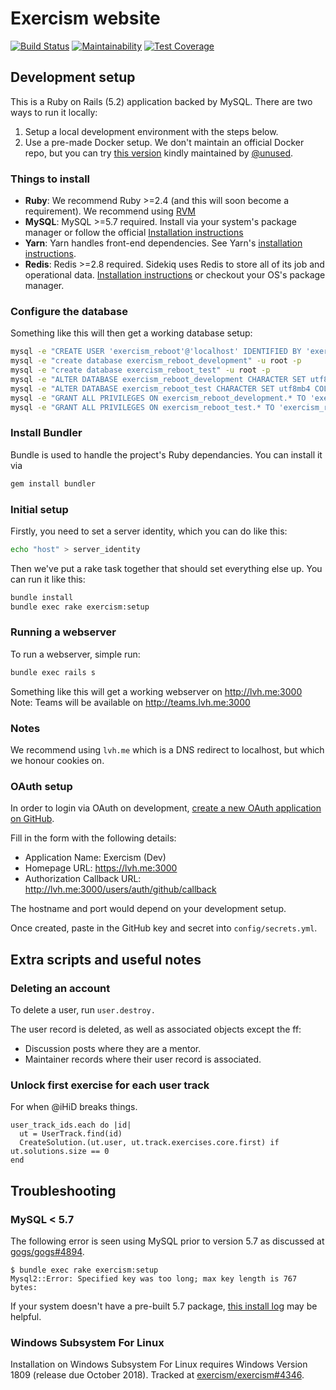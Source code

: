 # Exercism website

[![Build Status](https://travis-ci.com/exercism/website.svg?branch=master)](https://travis-ci.com/exercism/website)
[![Maintainability](https://api.codeclimate.com/v1/badges/a287df685c8499df632e/maintainability)](https://codeclimate.com/github/exercism/website/maintainability)
[![Test Coverage](https://api.codeclimate.com/v1/badges/a287df685c8499df632e/test_coverage)](https://codeclimate.com/github/exercism/website/test_coverage)

## Development setup

This is a Ruby on Rails (5.2) application backed by MySQL. There are two ways to run it locally:
1) Setup a local development environment with the steps below.
2) Use a pre-made Docker setup. We don't maintain an official Docker repo, but you can try [this version](https://github.com/unused/exercism-docker) kindly maintained by [@unused](https://github.com/unused).

### Things to install

- **Ruby**: We recommend Ruby >=2.4 (and this will soon become a requirement). We recommend using [RVM](http://rvm.io/)
- **MySQL**: MySQL >=5.7 required. Install via your system's package manager or follow the official [Installation instructions](https://dev.mysql.com/downloads/mysql/)
- **Yarn**: Yarn handles front-end dependencies. See Yarn's [installation instructions](https://yarnpkg.com/lang/en/docs/install).
- **Redis**: Redis >=2.8 required. Sidekiq uses Redis to store all of its job and operational data. [Installation instructions](https://redis.io/topics/quickstart) or checkout your OS's package manager.

### Configure the database

Something like this will then get a working database setup:

```bash
mysql -e "CREATE USER 'exercism_reboot'@'localhost' IDENTIFIED BY 'exercism_reboot'" -u root -p
mysql -e "create database exercism_reboot_development" -u root -p
mysql -e "create database exercism_reboot_test" -u root -p
mysql -e "ALTER DATABASE exercism_reboot_development CHARACTER SET utf8mb4 COLLATE utf8mb4_unicode_ci;" -u root -p
mysql -e "ALTER DATABASE exercism_reboot_test CHARACTER SET utf8mb4 COLLATE utf8mb4_unicode_ci;" -u root -p
mysql -e "GRANT ALL PRIVILEGES ON exercism_reboot_development.* TO 'exercism_reboot'@'localhost'" -u root -p
mysql -e "GRANT ALL PRIVILEGES ON exercism_reboot_test.* TO 'exercism_reboot'@'localhost'" -u root -p
```

### Install Bundler

Bundle is used to handle the project's Ruby dependancies. You can install it via
```bash
gem install bundler
```

### Initial setup

Firstly, you need to set a server identity, which you can do like this:

```bash
echo "host" > server_identity
```

Then we've put a rake task together that should set everything else up. You can run it like this:

```bash
bundle install
bundle exec rake exercism:setup
```

### Running a webserver

To run a webserver, simple run:
```bash
bundle exec rails s
```

Something like this will get a working webserver on http://lvh.me:3000
Note: Teams will be available on http://teams.lvh.me:3000

### Notes

We recommend using `lvh.me` which is a DNS redirect to localhost, but which we honour cookies on.

### OAuth setup

In order to login via OAuth on development, [create a new OAuth application on GitHub](https://github.com/settings/applications/new).

Fill in the form with the following details:

- Application Name: Exercism (Dev)
- Homepage URL: https://lvh.me:3000
- Authorization Callback URL: http://lvh.me:3000/users/auth/github/callback

The hostname and port would depend on your development setup.

Once created, paste in the GitHub key and secret into `config/secrets.yml`.

## Extra scripts and useful notes

### Deleting an account

 To delete a user, run `user.destroy.`

The user record is deleted, as well as associated objects except the ff:

- Discussion posts where they are a mentor.
- Maintainer records where their user record is associated.

### Unlock first exercise for each user track

For when @iHiD breaks things.

```
user_track_ids.each do |id|
  ut = UserTrack.find(id)
  CreateSolution.(ut.user, ut.track.exercises.core.first) if ut.solutions.size == 0
end
```

## Troubleshooting
### MySQL < 5.7
The following error is seen using MySQL prior to version 5.7 as discussed at [gogs/gogs#4894](https://github.com/gogs/gogs/issues/4894).
```
$ bundle exec rake exercism:setup
Mysql2::Error: Specified key was too long; max key length is 767 bytes:
```
If your system doesn't have a pre-built 5.7 package, [this install log](https://github.com/exercism/pharo/issues/103#issuecomment-420769061) may be helpful.

### Windows Subsystem For Linux
Installation on Windows Subsystem For Linux requires Windows Version 1809 (release due October 2018). 
Tracked at [exercism/exercism#4346](https://github.com/exercism/exercism/issues/4346).
